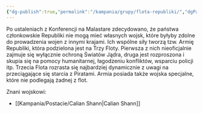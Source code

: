 ```yaml
---
{"dg-publish":true,"permalink":"/kampania/grupy/flota-republiki/","dgPassFrontmatter":true}
---
```


Po ustaleniach z Konferencji na Malastare zdecydowano, że państwa członkowskie Republiki nie mogą mieć własnych wojsk, które byłyby zdolne do prowadzenia wojen z innymi krajami. Ich wspólne siły tworzą tzw. Armię Republiki, która podzielona jest na Trzy Floty. Pierwsza z nich nieoficjalnie zajmuje się wyłącznie ochroną Światów Jądra, druga jest rozproszona i skupia się na pomocy humanitarnej, łagodzeniu konfliktów, wsparciu policji itp. Trzecia Flota rozrasta się najbardziej dynamicznie z uwagi na przeciągające się starcia z Piratami. Armia posiada także wojska specjalne, które nie podlegają żadnej z flot.

Znani wojskowi:
- [[Kampania/Postacie/Calian Shann\|Calian Shann]]
